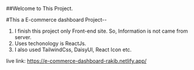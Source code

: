 ##Welcome to This Project.

#This a E-commerce dashboard Project--
1. I finish this project only Front-end site. So, Information is not came from server.
2. Uses techonology is ReactJs.
3. I also used TailwindCss, DaisyUI, React Icon etc.

live link: https://e-commerce-dashboard-rakib.netlify.app/

